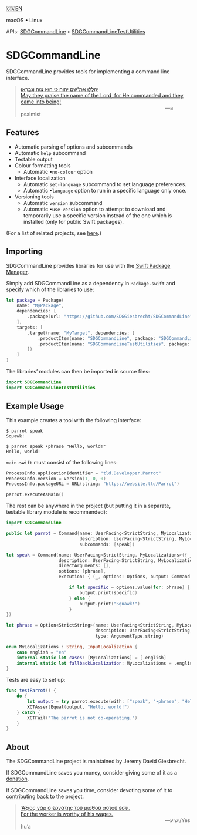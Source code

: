 <!--
 README.md

 This source file is part of the SDGCommandLine open source project.
 https://sdggiesbrecht.github.io/SDGCommandLine/SDGCommandLine

 Copyright ©2017–2018 Jeremy David Giesbrecht and the SDGCommandLine project contributors.

 Soli Deo gloria.

 Licensed under the Apache Licence, Version 2.0.
 See http://www.apache.org/licenses/LICENSE-2.0 for licence information.
 -->

[🇨🇦EN](Documentation/🇨🇦EN%20Read%20Me.md) <!--Skip in Jazzy-->

macOS • Linux

APIs: [SDGCommandLine](https://sdggiesbrecht.github.io/SDGCommandLine/SDGCommandLine) • [SDGCommandLineTestUtilities](https://sdggiesbrecht.github.io/SDGCommandLine/SDGCommandLineTestUtilities)

# SDGCommandLine

SDGCommandLine provides tools for implementing a command line interface.

> [יְהַלְלוּ אֶת־שֵׁם יהוה כִּי הוּא צִוָּה וְנִבְרָאוּ׃<br>May they praise the name of the Lord, for He commanded and they came into being!](https://www.biblegateway.com/passage/?search=Psalm+148&version=WLC;NIV)<br>&nbsp;&nbsp;&nbsp;&nbsp;&nbsp;&nbsp;&nbsp;&nbsp;&nbsp;&nbsp;&nbsp;&nbsp;&nbsp;&nbsp;&nbsp;&nbsp;&nbsp;&nbsp;&nbsp;&nbsp;&nbsp;&nbsp;&nbsp;&nbsp;&nbsp;&nbsp;&nbsp;&nbsp;&nbsp;&nbsp;&nbsp;&nbsp;&nbsp;&nbsp;&nbsp;&nbsp;&nbsp;&nbsp;&nbsp;&nbsp;&nbsp;&nbsp;&nbsp;&nbsp;&nbsp;&nbsp;&nbsp;&nbsp;&nbsp;&nbsp;&nbsp;&nbsp;&nbsp;&nbsp;&nbsp;&nbsp;&nbsp;&nbsp;&nbsp;&nbsp;&nbsp;&nbsp;&nbsp;&nbsp;&nbsp;&nbsp;&nbsp;&nbsp;&nbsp;&nbsp;&nbsp;&nbsp;&nbsp;&nbsp;&nbsp;&nbsp;&nbsp;&nbsp;&nbsp;&nbsp;&nbsp;&nbsp;&nbsp;&nbsp;&nbsp;&nbsp;&nbsp;&nbsp;&nbsp;&nbsp;&nbsp;&nbsp;&nbsp;&nbsp;&nbsp;&nbsp;&nbsp;&nbsp;&nbsp;&nbsp;―a psalmist

## Features

- Automatic parsing of options and subcommands
- Automatic `help` subcommand
- Testable output
- Colour formatting tools
  - Automatic `•no‐colour` option
- Interface localization
  - Automatic `set‐language` subcommand to set language preferences.
  - Automatic `•language` option to run in a specific language only once.
- Versioning tools
  - Automatic `version` subcommand
  - Automatic `•use‐version` option to attempt to download and temporarily use a specific version instead of the one which is installed (only for public Swift packages).

(For a list of related projects, see [here](Documentation/🇨🇦EN%20Related%20Projects.md).) <!--Skip in Jazzy-->

## Importing

SDGCommandLine provides libraries for use with the [Swift Package Manager](https://swift.org/package-manager/).

Simply add SDGCommandLine as a dependency in `Package.swift` and specify which of the libraries to use:

```swift
let package = Package(
    name: "MyPackage",
    dependencies: [
        .package(url: "https://github.com/SDGGiesbrecht/SDGCommandLine", .upToNextMinor(from: Version(0, 3, 2))),
    ],
    targets: [
        .target(name: "MyTarget", dependencies: [
            .productItem(name: "SDGCommandLine", package: "SDGCommandLine"),
            .productItem(name: "SDGCommandLineTestUtilities", package: "SDGCommandLine"),
        ])
    ]
)
```

The libraries’ modules can then be imported in source files:

```swift
import SDGCommandLine
import SDGCommandLineTestUtilities
```

## Example Usage

This example creates a tool with the following interface:

```shell
$ parrot speak
Squawk!

$ parrot speak •phrase "Hello, world!"
Hello, world!
```

`main.swift` must consist of the following lines:

```swift
ProcessInfo.applicationIdentifier = "tld.Developper.Parrot"
ProcessInfo.version = Version(1, 0, 0)
ProcessInfo.packageURL = URL(string: "https://website.tld/Parrot")

parrot.executeAsMain()
```

The rest can be anywhere in the project (but putting it in a separate, testable library module is recommended):

```swift
import SDGCommandLine

public let parrot = Command(name: UserFacing<StrictString, MyLocalizations>({ _ in "parrot" }),
                            description: UserFacing<StrictString, MyLocalizations>({ _ in "behaves like a parrot." }),
                            subcommands: [speak])

let speak = Command(name: UserFacing<StrictString, MyLocalizations>({ _ in "speak" }),
                    description: UserFacing<StrictString, MyLocalizations>({ _ in "speaks." }),
                    directArguments: [],
                    options: [phrase],
                    execution: { (_, options: Options, output: Command.Output) throws -> Void in

                        if let specific = options.value(for: phrase) {
                            output.print(specific)
                        } else {
                            output.print("Squawk!")
                        }
})

let phrase = Option<StrictString>(name: UserFacing<StrictString, MyLocalizations>({ _ in "phrase" }),
                                  description: UserFacing<StrictString, MyLocalizations>({ _ in "A custom phrase to speak." }),
                                  type: ArgumentType.string)

enum MyLocalizations : String, InputLocalization {
    case english = "en"
    internal static let cases: [MyLocalizations] = [.english]
    internal static let fallbackLocalization: MyLocalizations = .english
}
```

Tests are easy to set up:

```swift
func testParrot() {
    do {
        let output = try parrot.execute(with: ["speak", "•phrase", "Hello, world!"])
        XCTAssertEqual(output, "Hello, world!")
    } catch {
        XCTFail("The parrot is not co‐operating.")
    }
}
```

## About

The SDGCommandLine project is maintained by Jeremy David Giesbrecht.

If SDGCommandLine saves you money, consider giving some of it as a [donation](https://paypal.me/JeremyGiesbrecht).

If SDGCommandLine saves you time, consider devoting some of it to [contributing](https://github.com/SDGGiesbrecht/SDGCommandLine) back to the project.

> [Ἄξιος γὰρ ὁ ἐργάτης τοῦ μισθοῦ αὐτοῦ ἐστι.<br>For the worker is worthy of his wages.](https://www.biblegateway.com/passage/?search=Luke+10&version=SBLGNT;NIV)<br>&nbsp;&nbsp;&nbsp;&nbsp;&nbsp;&nbsp;&nbsp;&nbsp;&nbsp;&nbsp;&nbsp;&nbsp;&nbsp;&nbsp;&nbsp;&nbsp;&nbsp;&nbsp;&nbsp;&nbsp;&nbsp;&nbsp;&nbsp;&nbsp;&nbsp;&nbsp;&nbsp;&nbsp;&nbsp;&nbsp;&nbsp;&nbsp;&nbsp;&nbsp;&nbsp;&nbsp;&nbsp;&nbsp;&nbsp;&nbsp;&nbsp;&nbsp;&nbsp;&nbsp;&nbsp;&nbsp;&nbsp;&nbsp;&nbsp;&nbsp;&nbsp;&nbsp;&nbsp;&nbsp;&nbsp;&nbsp;&nbsp;&nbsp;&nbsp;&nbsp;&nbsp;&nbsp;&nbsp;&nbsp;&nbsp;&nbsp;&nbsp;&nbsp;&nbsp;&nbsp;&nbsp;&nbsp;&nbsp;&nbsp;&nbsp;&nbsp;&nbsp;&nbsp;&nbsp;&nbsp;&nbsp;&nbsp;&nbsp;&nbsp;&nbsp;&nbsp;&nbsp;&nbsp;&nbsp;&nbsp;&nbsp;&nbsp;&nbsp;&nbsp;&nbsp;&nbsp;&nbsp;&nbsp;&nbsp;&nbsp;―‎ישוע/Yeshuʼa
